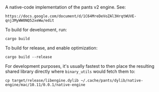 A native-code implementation of the pants v2 engine. See:

    https://docs.google.com/document/d/1C64MreDeVoZAl3HrqtWUVE-qnj3MyWW0NQ52xeWw/edit

To build for development, run:

    cargo build

To build for release, and enable optimization:

    cargo build --release

For development purposes, it's usually fastest to then place the resulting shared library directly
where `binary_utils` would fetch them to:

    cp target/release/libengine.dylib ~/.cache/pants/dylib/native-engine/mac/10.11/0.0.1/native-engine

